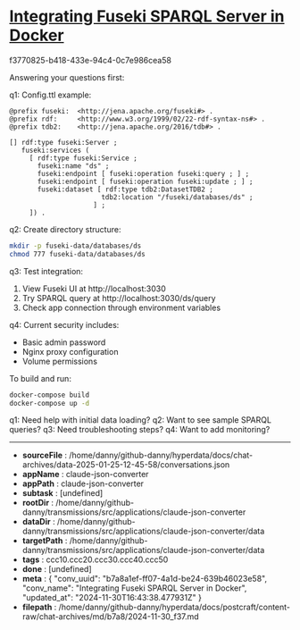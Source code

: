 # [Integrating Fuseki SPARQL Server in Docker](https://claude.ai/chat/b7a8a1ef-ff07-4a1d-be24-639b46023e58)

f3770825-b418-433e-94c4-0c7e986cea58

 Answering your questions first:

q1: Config.ttl example:
```turtle
@prefix fuseki:  <http://jena.apache.org/fuseki#> .
@prefix rdf:     <http://www.w3.org/1999/02/22-rdf-syntax-ns#> .
@prefix tdb2:    <http://jena.apache.org/2016/tdb#> .

[] rdf:type fuseki:Server ;
   fuseki:services (
     [ rdf:type fuseki:Service ;
       fuseki:name "ds" ;
       fuseki:endpoint [ fuseki:operation fuseki:query ; ] ;
       fuseki:endpoint [ fuseki:operation fuseki:update ; ] ;
       fuseki:dataset [ rdf:type tdb2:DatasetTDB2 ;
                       tdb2:location "/fuseki/databases/ds" ;
                     ] ;
     ]) .
```

q2: Create directory structure:
```bash
mkdir -p fuseki-data/databases/ds
chmod 777 fuseki-data/databases/ds
```

q3: Test integration:
1. View Fuseki UI at http://localhost:3030
2. Try SPARQL query at http://localhost:3030/ds/query
3. Check app connection through environment variables

q4: Current security includes:
- Basic admin password
- Nginx proxy configuration
- Volume permissions

To build and run:
```bash
docker-compose build
docker-compose up -d
```

q1: Need help with initial data loading?
q2: Want to see sample SPARQL queries?
q3: Need troubleshooting steps?
q4: Want to add monitoring?

---

* **sourceFile** : /home/danny/github-danny/hyperdata/docs/chat-archives/data-2025-01-25-12-45-58/conversations.json
* **appName** : claude-json-converter
* **appPath** : claude-json-converter
* **subtask** : [undefined]
* **rootDir** : /home/danny/github-danny/transmissions/src/applications/claude-json-converter
* **dataDir** : /home/danny/github-danny/transmissions/src/applications/claude-json-converter/data
* **targetPath** : /home/danny/github-danny/transmissions/src/applications/claude-json-converter/data
* **tags** : ccc10.ccc20.ccc30.ccc40.ccc50
* **done** : [undefined]
* **meta** : {
  "conv_uuid": "b7a8a1ef-ff07-4a1d-be24-639b46023e58",
  "conv_name": "Integrating Fuseki SPARQL Server in Docker",
  "updated_at": "2024-11-30T16:43:38.477931Z"
}
* **filepath** : /home/danny/github-danny/hyperdata/docs/postcraft/content-raw/chat-archives/md/b7a8/2024-11-30_f37.md